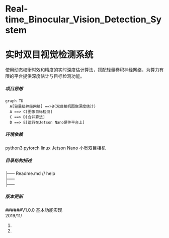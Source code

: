 # Real-time_Binocular_Vision_Detection_System 
# 实时双目视觉检测系统

使用动态权衡时效和精度的实时深度估计算法，搭配轻量卷积神经网络，为算力有限的平台提供深度估计与目标检测功能。



##### 项目思想
 
```flow
graph TD
  A[轻量级神经网络] ==>B(双目相机图像深度估计)
  A ==> C[图像目标检测]
  C ==> D[合并算法]
  D ==> E[运行在Jetson Nano硬件平台上]
```  

##### 环境依赖
python3
pytorch
linux
Jetson Nano
小觅双目相机


##### 目录结构描述
├── Readme.md                   // help       
├──                                
├──         



##### 版本更新
######V1.0.0 基本功能实现      
2019/11/

1.     
2.
